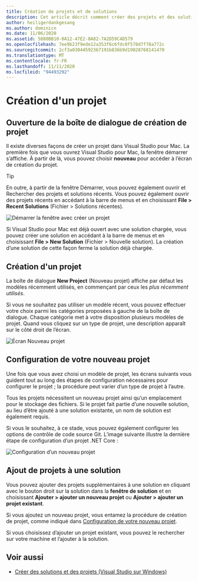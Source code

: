 ```yaml
---
title: Création de projets et de solutions
description: Cet article décrit comment créer des projets et des solutions dans Visual Studio pour Mac
author: heiligerdankgesang
ms.author: dominicn
ms.date: 11/06/2020
ms.assetid: 5880BB10-0A12-47E2-8A82-7A2D59C4D579
ms.openlocfilehash: 7ee9b23f9ede12a353f6c6fdc0f578d7f78a772c
ms.sourcegitcommit: 2cf3a03044592367191b836b9d19028768141470
ms.translationtype: MT
ms.contentlocale: fr-FR
ms.lasthandoff: 11/11/2020
ms.locfileid: "94493292"
---
```

# <a name="create-a-new-project"></a>Création d'un projet

## <a name="opening-the-project-creation-dialog"></a>Ouverture de la boîte de dialogue de création de projet

Il existe diverses façons de créer un projet dans Visual Studio pour Mac. La première fois que vous ouvrez Visual Studio pour Mac, la fenêtre démarrer s’affiche. À partir de là, vous pouvez choisir **nouveau** pour accéder à l’écran de création du projet.

> [!TIP]
> En outre, à partir de la fenêtre Démarrer, vous pouvez également ouvrir et Rechercher des projets et solutions récents. Vous pouvez également ouvrir des projets récents en accédant à la barre de menus et en choisissant **File > Recent Solutions** (Fichier > Solutions récentes).

![Démarrer la fenêtre avec créer un projet](media/first-run-project.png)

Si Visual Studio pour Mac est déjà ouvert avec une solution chargée, vous pouvez créer une solution en accédant à la barre de menus et en choisissant **File > New Solution** (Fichier > Nouvelle solution). La création d’une solution de cette façon ferme la solution déjà chargée.

## <a name="creating-a-new-project"></a>Création d'un projet

La boîte de dialogue **New Project** (Nouveau projet) affiche par défaut les modèles récemment utilisés, en commençant par ceux les *plus récemment utilisés*.

Si vous ne souhaitez pas utiliser un modèle récent, vous pouvez effectuer votre choix parmi les catégories proposées à gauche de la boîte de dialogue. Chaque catégorie met à votre disposition plusieurs modèles de projet. Quand vous cliquez sur un type de projet, une description apparaît sur le côté droit de l’écran.

![Écran Nouveau projet](media/project-creation-screen.png)

## <a name="configuring-your-new-project"></a>Configuration de votre nouveau projet

Une fois que vous avez choisi un modèle de projet, les écrans suivants vous guident tout au long des étapes de configuration nécessaires pour configurer le projet ; la procédure peut varier d’un type de projet à l’autre.

Tous les projets nécessitent un nouveau projet ainsi qu’un emplacement pour le stockage des fichiers. Si le projet fait partie d’une nouvelle solution, au lieu d’être ajouté à une solution existante, un nom de solution est également requis.

Si vous le souhaitez, à ce stade, vous pouvez également configurer les options de contrôle de code source Git. L’image suivante illustre la dernière étape de configuration d’un projet .NET Core :

![Configuration d’un nouveau projet](media/configure-new-project.png)

## <a name="adding-additional-projects-to-a-solution"></a>Ajout de projets à une solution

Vous pouvez ajouter des projets supplémentaires à une solution en cliquant avec le bouton droit sur la solution dans la **fenêtre de solution** et en choisissant **Ajouter > ajouter un nouveau projet** ou **Ajouter > ajouter un projet existant**.

Si vous ajoutez un nouveau projet, vous entamez la procédure de création de projet, comme indiqué dans [Configuration de votre nouveau projet](#configuring-your-new-project).

Si vous choisissez d’ajouter un projet existant, vous pouvez le rechercher sur votre machine et l’ajouter à la solution.

## <a name="see-also"></a>Voir aussi

- [Créer des solutions et des projets (Visual Studio sur Windows)](/visualstudio/ide/creating-solutions-and-projects)
